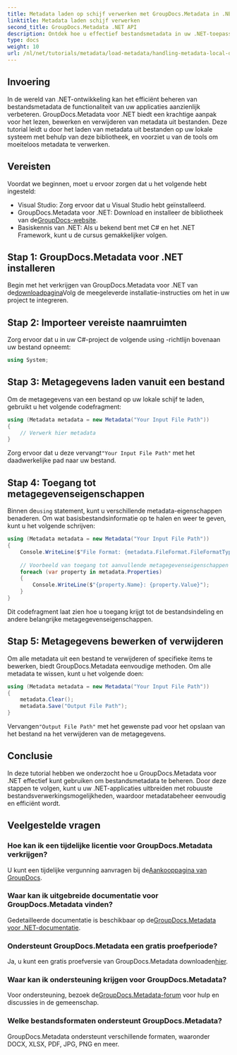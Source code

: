 ```yaml
---
title: Metadata laden op schijf verwerken met GroupDocs.Metadata in .NET
linktitle: Metadata laden schijf verwerken
second_title: GroupDocs.Metadata .NET API
description: Ontdek hoe u effectief bestandsmetadata in uw .NET-toepassingen kunt beheren met GroupDocs.Metadata. Deze uitgebreide gids leidt u door het installatieproces en de toegang tot metadata-eigenschappen.
type: docs
weight: 10
url: /nl/net/tutorials/metadata/load-metadata/handling-metadata-local-disk/
---
```

## Invoering

In de wereld van .NET-ontwikkeling kan het efficiënt beheren van bestandsmetadata de functionaliteit van uw applicaties aanzienlijk verbeteren. GroupDocs.Metadata voor .NET biedt een krachtige aanpak voor het lezen, bewerken en verwijderen van metadata uit bestanden. Deze tutorial leidt u door het laden van metadata uit bestanden op uw lokale systeem met behulp van deze bibliotheek, en voorziet u van de tools om moeiteloos metadata te verwerken.

## Vereisten

Voordat we beginnen, moet u ervoor zorgen dat u het volgende hebt ingesteld:

- Visual Studio: Zorg ervoor dat u Visual Studio hebt geïnstalleerd.
-  GroupDocs.Metadata voor .NET: Download en installeer de bibliotheek van de[GroupDocs-website](https://releases.groupdocs.com/metadata/net/).
- Basiskennis van .NET: Als u bekend bent met C# en het .NET Framework, kunt u de cursus gemakkelijker volgen.

## Stap 1: GroupDocs.Metadata voor .NET installeren

 Begin met het verkrijgen van GroupDocs.Metadata voor .NET van de[downloadpagina](https://releases.groupdocs.com/metadata/net/)Volg de meegeleverde installatie-instructies om het in uw project te integreren.

## Stap 2: Importeer vereiste naamruimten

Zorg ervoor dat u in uw C#-project de volgende using -richtlijn bovenaan uw bestand opneemt:

```csharp
using System;
```

## Stap 3: Metagegevens laden vanuit een bestand

Om de metagegevens van een bestand op uw lokale schijf te laden, gebruikt u het volgende codefragment:

```csharp
using (Metadata metadata = new Metadata("Your Input File Path"))
{
    // Verwerk hier metadata
}
```

 Zorg ervoor dat u deze vervangt`"Your Input File Path"` met het daadwerkelijke pad naar uw bestand.

## Stap 4: Toegang tot metagegevenseigenschappen

 Binnen de`using` statement, kunt u verschillende metadata-eigenschappen benaderen. Om wat basisbestandsinformatie op te halen en weer te geven, kunt u het volgende schrijven:

```csharp
using (Metadata metadata = new Metadata("Your Input File Path"))
{
    Console.WriteLine($"File Format: {metadata.FileFormat.FileFormatType}");
    
    // Voorbeeld van toegang tot aanvullende metagegevenseigenschappen
    foreach (var property in metadata.Properties)
    {
        Console.WriteLine($"{property.Name}: {property.Value}");
    }
}
```

Dit codefragment laat zien hoe u toegang krijgt tot de bestandsindeling en andere belangrijke metagegevenseigenschappen. 

## Stap 5: Metagegevens bewerken of verwijderen

Om alle metadata uit een bestand te verwijderen of specifieke items te bewerken, biedt GroupDocs.Metadata eenvoudige methoden. Om alle metadata te wissen, kunt u het volgende doen:

```csharp
using (Metadata metadata = new Metadata("Your Input File Path"))
{
    metadata.Clear();
    metadata.Save("Output File Path");
}
```

 Vervangen`"Output File Path"` met het gewenste pad voor het opslaan van het bestand na het verwijderen van de metagegevens.

## Conclusie

In deze tutorial hebben we onderzocht hoe u GroupDocs.Metadata voor .NET effectief kunt gebruiken om bestandsmetadata te beheren. Door deze stappen te volgen, kunt u uw .NET-applicaties uitbreiden met robuuste bestandsverwerkingsmogelijkheden, waardoor metadatabeheer eenvoudig en efficiënt wordt.

## Veelgestelde vragen

### Hoe kan ik een tijdelijke licentie voor GroupDocs.Metadata verkrijgen?
 U kunt een tijdelijke vergunning aanvragen bij de[Aankooppagina van GroupDocs](https://purchase.groupdocs.com/temporary-license/).

### Waar kan ik uitgebreide documentatie voor GroupDocs.Metadata vinden?
 Gedetailleerde documentatie is beschikbaar op de[GroupDocs.Metadata voor .NET-documentatie](https://reference.groupdocs.com/metadata/net/).

### Ondersteunt GroupDocs.Metadata een gratis proefperiode?
 Ja, u kunt een gratis proefversie van GroupDocs.Metadata downloaden[hier](https://releases.groupdocs.com/).

### Waar kan ik ondersteuning krijgen voor GroupDocs.Metadata?
 Voor ondersteuning, bezoek de[GroupDocs.Metadata-forum](https://forum.groupdocs.com/c/metadata/14) voor hulp en discussies in de gemeenschap.

### Welke bestandsformaten ondersteunt GroupDocs.Metadata?
GroupDocs.Metadata ondersteunt verschillende formaten, waaronder DOCX, XLSX, PDF, JPG, PNG en meer.